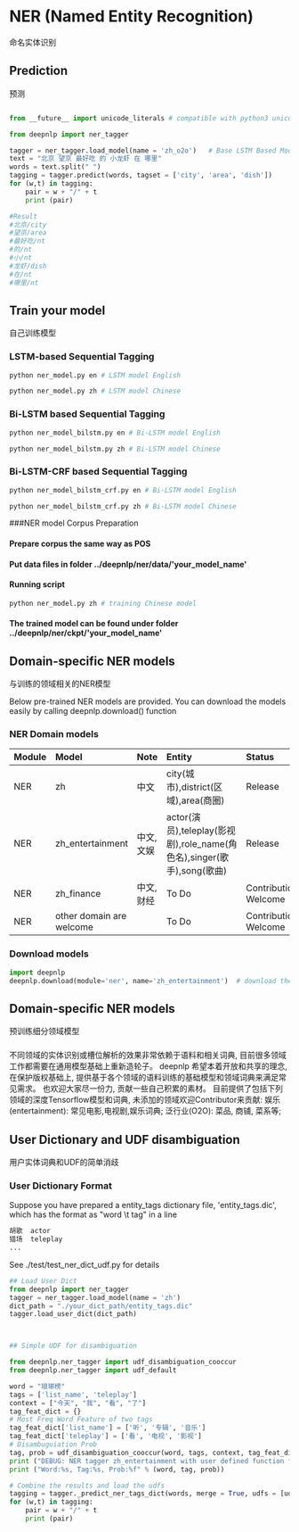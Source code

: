 NER (Named Entity Recognition)
==============================
命名实体识别


Prediction
--------------------
预测


```python

from __future__ import unicode_literals # compatible with python3 unicode

from deepnlp import ner_tagger

tagger = ner_tagger.load_model(name = 'zh_o2o')   # Base LSTM Based Model + zh_o2o dictionary
text = "北京 望京 最好吃 的 小龙虾 在 哪里"
words = text.split(" ")
tagging = tagger.predict(words, tagset = ['city', 'area', 'dish'])
for (w,t) in tagging:
    pair = w + "/" + t
    print (pair)

#Result
#北京/city
#望京/area
#最好吃/nt
#的/nt
#小/nt
#龙虾/dish
#在/nt
#哪里/nt

```

Train your model
--------------------
自己训练模型

### LSTM-based Sequential Tagging
```python
python ner_model.py en # LSTM model English

python ner_model.py zh # LSTM model Chinese

```

### Bi-LSTM based Sequential Tagging
```python
python ner_model_bilstm.py en # Bi-LSTM model English

python ner_model_bilstm.py zh # Bi-LSTM model Chinese

```

### Bi-LSTM-CRF based Sequential Tagging
```python
python ner_model_bilstm_crf.py en # Bi-LSTM model English

python ner_model_bilstm_crf.py zh # Bi-LSTM model Chinese

```

###NER model Corpus Preparation
#### Prepare corpus the same way as POS
#### Put data files in folder ../deepnlp/ner/data/'your_model_name'
#### Running script
```python
python ner_model.py zh # training Chinese model
```
#### The trained model can be found under folder ../deepnlp/ner/ckpt/'your_model_name'


Domain-specific NER models
--------------------------------------
与训练的领域相关的NER模型

Below pre-trained NER models are provided. You can download the models
easily by calling deepnlp.download() function

### NER Domain models

| Module        | Model            | Note      | Entity      | Status               |
| ------------- |:-----------------|:----------|:------------|:---------------------|
| NER           | zh               | 中文      |  city(城市),district(区域),area(商圈)   | Release  |
| NER           | zh_entertainment | 中文,文娱  |  actor(演员),teleplay(影视剧),role_name(角色名),singer(歌手),song(歌曲)  | Release  |
| NER           | zh_finance       | 中文,财经  |  To Do | Contribution Welcome  |
| NER           | other domain are welcome   |   |  To Do | Contribution Welcome  |


### Download models

```python
import deepnlp
deepnlp.download(module='ner', name='zh_entertainment')  # download the entertainment model

```

Domain-specific NER models
--------------------------------------
预训练细分领域模型

###
不同领域的实体识别或槽位解析的效果非常依赖于语料和相关词典, 目前很多领域工作都需要在通用模型基础上重新造轮子。
deepnlp 希望本着开放和共享的理念,在保护版权基础上, 提供基于各个领域的语料训练的基础模型和领域词典来满足常见需求。
也欢迎大家尽一份力, 贡献一些自己积累的素材。
目前提供了包括下列领域的深度Tensorflow模型和词典, 未添加的领域欢迎Contributor来贡献:
娱乐(entertainment): 常见电影,电视剧,娱乐词典;
泛行业(O2O): 菜品, 商铺, 菜系等;



User Dictionary and UDF disambiguation
----------------------------------------
用户实体词典和UDF的简单消歧

### User Dictionary Format
Suppose you have prepared a entity_tags dictionary file, 'entity_tags.dic', 
which has the format as "word \t tag" in a line

```python
胡歌	actor
猎场	teleplay
...

```

See ./test/test_ner_dict_udf.py for details

```python
## Load User Dict
from deepnlp import ner_tagger
tagger = ner_tagger.load_model(name = 'zh') 
dict_path = "./your_dict_path/entity_tags.dic"
tagger.load_user_dict(dict_path)



## Simple UDF for disambiguation

from deepnlp.ner_tagger import udf_disambiguation_cooccur
from deepnlp.ner_tagger import udf_default

word = "琅琊榜"
tags = ['list_name', 'teleplay']
context = ["今天", "我", "看", "了"]
tag_feat_dict = {}
# Most Freq Word Feature of two tags
tag_feat_dict['list_name'] = ['听', '专辑', '音乐']
tag_feat_dict['teleplay'] = ['看', '电视', '影视']
# Disambuguiation Prob
tag, prob = udf_disambiguation_cooccur(word, tags, context, tag_feat_dict)
print ("DEBUG: NER tagger zh_entertainment with user defined function for disambuguiation")
print ("Word:%s, Tag:%s, Prob:%f" % (word, tag, prob))

# Combine the results and load the udfs
tagging = tagger._predict_ner_tags_dict(words, merge = True, udfs = [udf_disambiguation_cooccur])
for (w,t) in tagging:
    pair = w + "/" + t
    print (pair)

```

